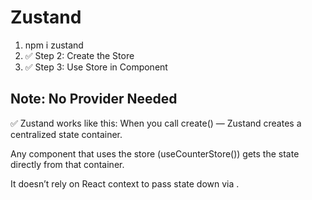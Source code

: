 # Zustand

1. npm i zustand
2. ✅ Step 2: Create the Store
3. ✅ Step 3: Use Store in Component

Note: No Provider Needed
-------

✅ Zustand works like this:
When you call create() — Zustand creates a centralized state container.

Any component that uses the store (useCounterStore()) gets the state directly from that container.

It doesn’t rely on React context to pass state down via <Provider>.